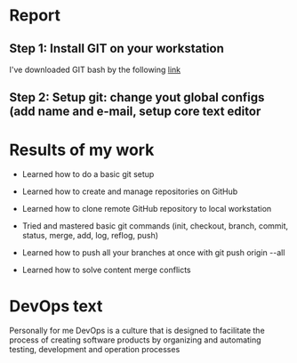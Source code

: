 # Report

## Step 1: Install GIT on your workstation
I've downloaded GIT bash by the following [link](https://git-scm.com/downloads) 
## Step 2: Setup git: change yout global configs (add name and e-mail, setup core text editor

# Results of my work

* Learned how to do a basic git setup

* Learned how to create and manage repositories on GitHub

* Learned how to clone remote GitHub repository to local workstation

* Tried and mastered basic git commands (init, checkout, branch, commit, 
status, merge, add, log, reflog, push)

* Learned how to push all your branches at once with git push origin --all

* Learned how to solve content merge conflicts

# DevOps text

Personally for me DevOps is a culture that is designed to facilitate the 
process of creating software products by organizing and automating 
testing, development and operation processes
 
